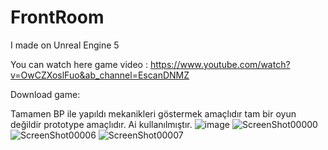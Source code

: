 # FrontRoom
I made on Unreal Engine 5

You can watch here game video : https://www.youtube.com/watch?v=OwCZXoslFuo&ab_channel=EscanDNMZ

Download game: 

Tamamen BP ile yapıldı mekanikleri göstermek amaçlıdır tam bir oyun değildir prototype amaçlıdır.
Ai kullanılmıştır.
![image](https://user-images.githubusercontent.com/84273839/176752385-ba14e3ed-1043-4c92-96be-ff32eb5de248.png)
![ScreenShot00000](https://user-images.githubusercontent.com/84273839/176753400-ca8f4ae6-32ca-44f6-99ea-fc7574b5ee63.png)
![ScreenShot00006](https://user-images.githubusercontent.com/84273839/176753451-caab67b6-ade3-4bd5-9fd8-fc5293f59068.png)
![ScreenShot00007](https://user-images.githubusercontent.com/84273839/176753466-206db000-70bc-4ce5-8bcd-6c11ab98aefe.png)
